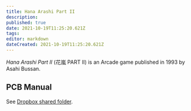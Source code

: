 ```yaml
---
title: Hana Arashi Part II
description: 
published: true
date: 2021-10-19T11:25:20.621Z
tags: 
editor: markdown
dateCreated: 2021-10-19T11:25:20.621Z
---
```


_Hana Arashi Part II_ (<span lang='ja'>花嵐 PART II</span>) is an Arcade game published in 1993 by Asahi Bussan.

## PCB Manual

See [Dropbox shared folder](https://www.dropbox.com/sh/fm1k44pnnyj0dae/AABaCalwywcWK-aXTdST-2ZIa?dl=0).